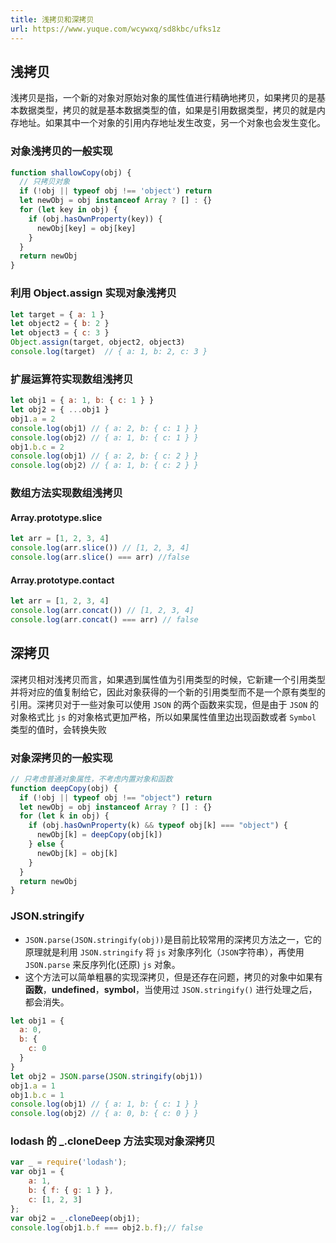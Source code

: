 ```yaml
---
title: 浅拷贝和深拷贝
url: https://www.yuque.com/wcywxq/sd8kbc/ufks1z
---
```


<a name="nNdEX"></a>

## 浅拷贝

浅拷贝是指，一个新的对象对原始对象的属性值进行精确地拷贝，如果拷贝的是基本数据类型，拷贝的就是基本数据类型的值，如果是引用数据类型，拷贝的就是内存地址。如果其中一个对象的引用内存地址发生改变，另一个对象也会发生变化。 <a name="E3Zmt"></a>

### 对象浅拷贝的一般实现

```javascript
function shallowCopy(obj) {
  // 只拷贝对象
  if (!obj || typeof obj !== 'object') return
  let newObj = obj instanceof Array ? [] : {}
  for (let key in obj) {
    if (obj.hasOwnProperty(key)) {
      newObj[key] = obj[key]
    }
  }
  return newObj
}
```

<a name="kmUvB"></a>

### 利用 Object.assign 实现对象浅拷贝

```javascript
let target = { a: 1 }
let object2 = { b: 2 }
let object3 = { c: 3 }
Object.assign(target, object2, object3)
console.log(target)  // { a: 1, b: 2, c: 3 }
```

<a name="YGNLe"></a>

### 扩展运算符实现数组浅拷贝

```javascript
let obj1 = { a: 1, b: { c: 1 } }
let obj2 = { ...obj1 }
obj1.a = 2
console.log(obj1) // { a: 2, b: { c: 1 } }
console.log(obj2) // { a: 1, b: { c: 1 } }
obj1.b.c = 2
console.log(obj1) // { a: 2, b: { c: 2 } }
console.log(obj2) // { a: 1, b: { c: 2 } }
```

<a name="Aygcq"></a>

### 数组方法实现数组浅拷贝

<a name="X8htw"></a>

#### Array.prototype.slice

```javascript
let arr = [1, 2, 3, 4]
console.log(arr.slice()) // [1, 2, 3, 4]
console.log(arr.slice() === arr) //false
```

<a name="F90vM"></a>

#### Array.prototype.contact

```javascript
let arr = [1, 2, 3, 4]
console.log(arr.concat()) // [1, 2, 3, 4]
console.log(arr.concat() === arr) // false
```

<a name="n1PHB"></a>

## 深拷贝

深拷贝相对浅拷贝而言，如果遇到属性值为引用类型的时候，它新建一个引用类型并将对应的值复制给它，因此对象获得的一个新的引用类型而不是一个原有类型的引用。深拷贝对于一些对象可以使用 `JSON` 的两个函数来实现，但是由于 `JSON` 的对象格式比 `js` 的对象格式更加严格，所以如果属性值里边出现函数或者 `Symbol` 类型的值时，会转换失败 <a name="OsLVQ"></a>

### 对象深拷贝的一般实现

```javascript
// 只考虑普通对象属性，不考虑内置对象和函数
function deepCopy(obj) {
  if (!obj || typeof obj !== "object") return
  let newObj = obj instanceof Array ? [] : {}
  for (let k in obj) {
    if (obj.hasOwnProperty(k) && typeof obj[k] === "object") {
      newObj[k] = deepCopy(obj[k])
    } else {
      newObj[k] = obj[k]
    }
  }
  return newObj
}
```

<a name="XVakx"></a>

### JSON.stringify

- `JSON.parse(JSON.stringify(obj))`是目前比较常用的深拷贝方法之一，它的原理就是利用 `JSON.stringify` 将 `js` 对象序列化（`JSON`字符串），再使用 `JSON.parse` 来反序列化(还原) `js` 对象。
- 这个方法可以简单粗暴的实现深拷贝，但是还存在问题，拷贝的对象中如果有 **函数**，**undefined**，**symbol**，当使用过 `JSON.stringify()` 进行处理之后，都会消失。

```javascript
let obj1 = {
  a: 0,
  b: {
    c: 0
  }
}
let obj2 = JSON.parse(JSON.stringify(obj1))
obj1.a = 1
obj1.b.c = 1
console.log(obj1) // { a: 1, b: { c: 1 } }
console.log(obj2) // { a: 0, b: { c: 0 } }

```

<a name="prF1n"></a>

### lodash 的 \_.cloneDeep 方法实现对象深拷贝

```javascript
var _ = require('lodash');
var obj1 = {
    a: 1,
    b: { f: { g: 1 } },
    c: [1, 2, 3]
};
var obj2 = _.cloneDeep(obj1);
console.log(obj1.b.f === obj2.b.f);// false
```
